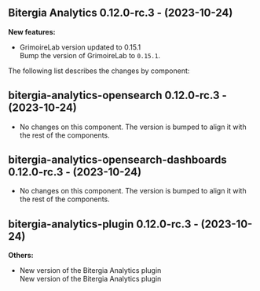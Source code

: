 ## Bitergia Analytics 0.12.0-rc.3 - (2023-10-24)

**New features:**

 * GrimoireLab version updated to 0.15.1\
   Bump the version of GrimoireLab to `0.15.1`.

The following list describes the changes by component:

  ## bitergia-analytics-opensearch 0.12.0-rc.3 - (2023-10-24)
  
  * No changes on this component. The version is bumped to align it
    with the rest of the components.
  ## bitergia-analytics-opensearch-dashboards 0.12.0-rc.3 - (2023-10-24)
  
  * No changes on this component. The version is bumped to align it
    with the rest of the components.
## bitergia-analytics-plugin 0.12.0-rc.3 - (2023-10-24)

**Others:**

 * New version of the Bitergia Analytics plugin\
   New version of the Bitergia Analytics plugin




